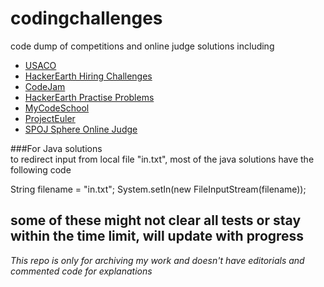 # codingchallenges
code dump of competitions and online judge solutions including
- [USACO](http://train.usaco.org/usacogate)
- [HackerEarth Hiring Challenges](https://www.hackerearth.com/challenges/)
- [CodeJam](https://code.google.com/codejam)
- [HackerEarth Practise Problems](https://www.hackerearth.com/problems/)
- [MyCodeSchool](http://www.mycodeschool.com/work-outs)
- [ProjectEuler](https://projecteuler.net/)
- [SPOJ Sphere Online Judge](http://www.spoj.com/)


###For Java solutions<br>
to redirect input from local file "in.txt", most of the java solutions have the following code 

String filename = "in.txt";
System.setIn(new FileInputStream(filename));

some of these might not clear all tests or stay within the time limit, will update with progress 
------------------
*This repo is only for archiving my work and doesn't have editorials and commented code for explanations*
